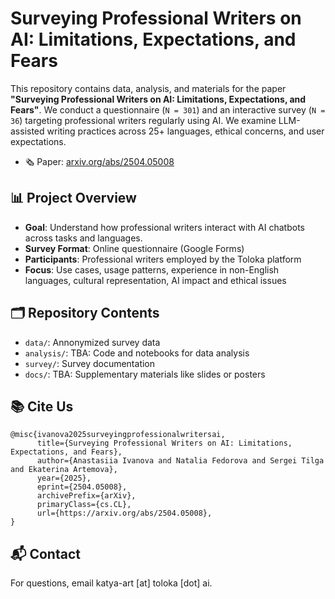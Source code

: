 # Surveying Professional Writers on AI: Limitations, Expectations, and Fears


This repository contains data, analysis, and materials for the paper **"Surveying Professional Writers on AI: Limitations, Expectations, and Fears"**. We conduct a questionnaire (```N = 301```) and an interactive survey (```N = 36```) targeting professional writers regularly using AI. We examine LLM-assisted writing practices across 25+ languages, ethical concerns, and user expectations.

* 🗞️ Paper: [arxiv.org/abs/2504.05008](https://arxiv.org/abs/2504.05008)

## 📊 Project Overview

- **Goal**: Understand how professional writers interact with AI chatbots across tasks and languages.
- **Survey Format**: Online questionnaire (Google Forms)
- **Participants**: Professional writers employed by the Toloka platform
- **Focus**: Use cases, usage patterns, experience in non-English languages, cultural representation, AI impact and ethical issues

## 🗂 Repository Contents

- `data/`: Annonymized survey data
- `analysis/`: TBA: Code and notebooks for data analysis 
- `survey/`: Survey documentation
- `docs/`: TBA: Supplementary materials like slides or posters


## 📚 Cite Us

```
@misc{ivanova2025surveyingprofessionalwritersai,
      title={Surveying Professional Writers on AI: Limitations, Expectations, and Fears}, 
      author={Anastasiia Ivanova and Natalia Fedorova and Sergei Tilga and Ekaterina Artemova},
      year={2025},
      eprint={2504.05008},
      archivePrefix={arXiv},
      primaryClass={cs.CL},
      url={https://arxiv.org/abs/2504.05008}, 
}
```

## 📬 Contact

For questions, email katya-art [at] toloka [dot] ai. 


